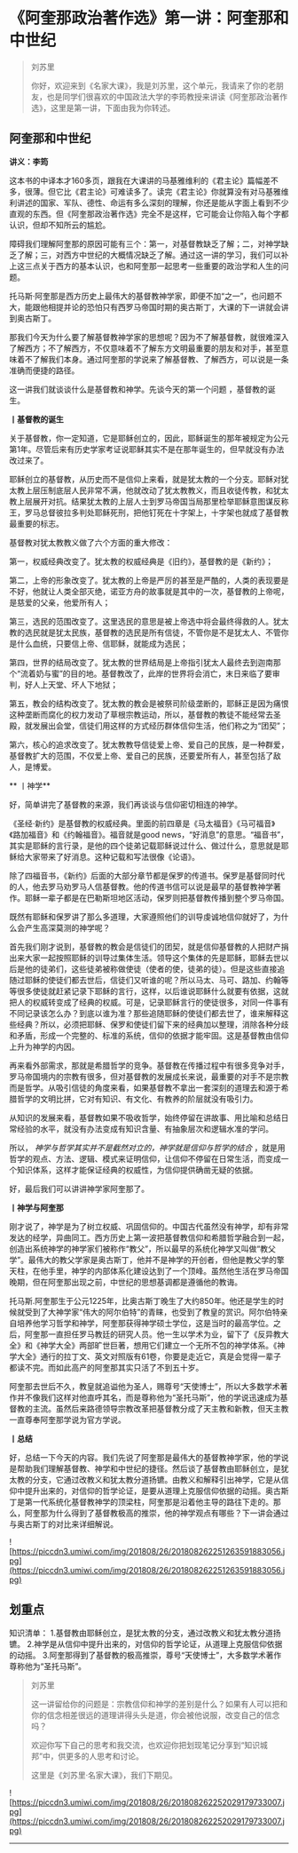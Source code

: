 # 《阿奎那政治著作选》第一讲：阿奎那和中世纪

> 刘苏里
> 
> 你好，欢迎来到《名家大课》，我是刘苏里，这个单元，我请来了你的老朋友，也是同学们很喜欢的中国政法大学的李筠教授来讲读《阿奎那政治著作选》，这里是第一讲，下面由我为你转述。

## 阿奎那和中世纪

 **讲义：李筠**

这本书的中译本才160多页，跟我在大课讲的马基雅维利的《君主论》篇幅差不多，很薄。但它比《君主论》可难读多了。读完《君主论》你就算没有对马基雅维利讲述的国家、军队、德性、命运有多么深刻的理解，你还是能从字面上看到不少直观的东西。但《阿奎那政治著作选》完全不是这样，它可能会让你陷入每个字都认识，但却不知所云的尴尬。

障碍我们理解阿奎那的原因可能有三个：第一，对基督教缺乏了解；二，对神学缺乏了解；三，对西方中世纪的大概情况缺乏了解。通过这一讲的学习，我们可以补上这三点关于西方的基本认识，也和阿奎那一起思考一些重要的政治学和人生的问题。

托马斯·阿奎那是西方历史上最伟大的基督教神学家，即便不加“之一”，也问题不大，能跟他相提并论的恐怕只有西罗马帝国时期的奥古斯丁，大课的下一讲就会讲到奥古斯丁。

那我们今天为什么要了解基督教神学家的思想呢？因为不了解基督教，就很难深入了解西方；不了解西方，不仅意味着不了解东方文明最重要的朋友和对手，甚至意味着不了解我们本身。通过阿奎那的学说来了解基督教、了解西方，可以说是一条准确而便捷的路径。

这一讲我们就谈谈什么是基督教和神学。先谈今天的第一个问题 ，基督教的诞生。

 **丨基督教的诞生**

关于基督教，你一定知道，它是耶稣创立的，因此，耶稣诞生的那年被规定为公元第1年。尽管后来有历史学家考证说耶稣其实不是在那年诞生的，但早就没有办法改过来了。

耶稣创立的基督教，从历史而不是信仰上来看，就是犹太教的一个分支。耶稣对犹太教上层压制底层人民非常不满，他就改动了犹太教教义，而且收徒传教，和犹太教上层展开对抗。结果犹太教的上层人士到罗马帝国当局那里检举耶稣意图谋反称王，罗马总督彼拉多判处耶稣死刑，把他钉死在十字架上，十字架也就成了基督教最重要的标志。

基督教对犹太教教义做了六个方面的重大修改：

第一，权威经典改变了。犹太教的权威经典是《旧约》，基督教的是《新约》；

第二，上帝的形象改变了。犹太教的上帝是严厉的甚至是严酷的，人类的表现要是不好，他就让人类全部灭绝，诺亚方舟的故事就是其中的一次，基督教的上帝呢，是慈爱的父亲，他爱所有人；

第三，选民的范围改变了。这里选民的意思是被上帝选中将会最终得救的人。犹太教的选民就是犹太民族，基督教的选民是所有信徒，不管你是不是犹太人、不管你是什么血统，只要信上帝、信耶稣，就能成为选民；

第四，世界的结局改变了。犹太教的世界结局是上帝指引犹太人最终去到迦南那个“流着奶与蜜”的目的地。基督教改了，此岸的世界将会消亡，末日来临了要审判，好人上天堂、坏人下地狱；

第五，教会的结构改变了。犹太教的教会是被祭司阶级垄断的，耶稣正是因为痛恨这种垄断而腐化的权力发动了草根宗教运动，所以，基督教的教徒不能经常去圣殿，就发展出会堂，信徒们用这样的方式经历群体信仰生活，他们称之为“团契”；

第六，核心的追求改变了。犹太教教导信徒爱上帝、爱自己的民族，是一种群爱，基督教扩大的范围，不仅爱上帝、爱自己的民族，还要爱所有人，甚至包括了敌人，是博爱。

 ** 丨神学**

好，简单讲完了基督教的来源，我们再谈谈与信仰密切相连的神学。

《圣经·新约》是基督教的权威经典。里面的前四章是《马太福音》《马可福音》《路加福音》和《约翰福音》。福音就是good news，“好消息”的意思。“福音书”，其实是耶稣的言行录，是他的四个徒弟记载耶稣说过什么、做过什么，意思就是耶稣给大家带来了好消息。这种记载和写法很像《论语》。

除了四福音书，《新约》后面的大部分章节都是保罗的传道书。保罗是基督同时代的人，他去罗马劝罗马人信基督教。他的传道书信可以说是最早的基督教神学著作。耶稣一辈子都是在巴勒斯坦地区活动，保罗则把基督教传播到整个罗马帝国。

既然有耶稣和保罗讲了那么多道理，大家遵照他们的训导虔诚地信仰就好了，为什么会产生高深莫测的神学呢？

首先我们刚才说到，基督教的教会是信徒们的团契，就是信仰基督教的人把财产捐出来大家一起按照耶稣的训导过集体生活。领导这个集体的先是耶稣，耶稣去世以后是他的徒弟们，这些徒弟被称做使徒（使者的使，徒弟的徒）。但是这些直接追随过耶稣的使徒们都去世后，信徒们又听谁的呢？所以马太、马可、路加、约翰等等很多使徒就赶紧记录下耶稣的言行，这样，以后谁说耶稣什么就要有依据，这就把人的权威转变成了经典的权威。可是，记录耶稣言行的使徒很多，对同一件事有不同记录该怎么办？到底以谁为准？那些追随耶稣的使徒们都去世了，谁来解释这些经典？所以，必须把耶稣、保罗和使徒们留下来的经典加以整理，消除各种分歧和矛盾，形成一个完整的、标准的系统，信仰的依据才能牢固。这是基督教由信仰上升为神学的内因。

再来看外部需求，那就是希腊哲学的竞争。基督教在传播过程中有很多竞争对手，罗马帝国境内的宗教有很多，但对基督教的发展成长来说，最重要的对手不是宗教而是哲学。从吸引信徒的角度来看，如果基督教不拿出一套深刻的道理去和源于希腊哲学的文明比拼，它对有知识、有文化、有教养的阶层就没有吸引力。

从知识的发展来看，基督教如果不吸收哲学，始终停留在讲故事、用比喻和总结日常经验的水平，就没有办法变成有知识含量、有抽象层次和逻辑水准的学问。

所以， *神学与哲学其实并不是截然对立的，神学就是信仰与哲学的结合* ，就是用哲学的观点、方法、逻辑、模式来证明信仰，让信仰不停留在日常生活，而变成一个知识体系，这样才能保证经典的权威性，为信仰提供确凿无疑的依据。

好，最后我们可以讲讲神学家阿奎那了。

 **丨神学与阿奎那**

刚才说了，神学是为了树立权威、巩固信仰的。中国古代虽然没有神学，却有非常发达的经学，异曲同工。西方历史上第一波把基督教信仰和希腊哲学融合到一起，创造出系统神学的神学家们被称作“教父”，所以最早的系统化神学又叫做“教父学”。最伟大的教父学家是奥古斯丁，他并不是神学的开创者，但他是教父学的擎天柱，在他手里，神学的内部体系化建设达到了一个顶峰。虽然他生活在罗马帝国晚期，但在阿奎那出现之前，中世纪的思想基调都是遵循他的教诲。

托马斯.阿奎那生于公元1225年，比奥古斯丁晚生了大约850年。他还是学生的时候就受到了大神学家“伟大的阿尔伯特”的青睐，也受到了教皇的赏识。阿尔伯特亲自培养他学习哲学和神学，阿奎那获得神学硕士学位，这是当时的最高学位。之后，阿奎那一直担任罗马教廷的研究人员。他一生以学术为业，留下了《反异教大全》和《神学大全》两部旷世巨著，想用它们建立一个无所不包的神学体系。《神学大全》通行的拉丁文、英文对照版有61卷，你要是走近它，真是会觉得一辈子都读不完。而如此高产的阿奎那其实只活了不到五十岁。

阿奎那去世后不久，教皇就追谥他为圣人，赐尊号“天使博士”，所以大多数学术著作并不像我们这样对他直呼其名，而是尊称他为“圣托马斯”，他的学说迅速成为基督教的主流。虽然后来路德领导宗教改革把基督教分成了天主教和新教，但天主教一直尊奉阿奎那学说为官方学说。

 **丨总结**

好，总结一下今天的内容。我们先说了阿奎那是最伟大的基督教神学家，他的学说是帮助我们理解基督教、神学和中世纪的捷径。然后谈了基督教由耶稣创立，是犹太教的分支，它通过改教义和犹太教分道扬镳。由教义和解释引出神学，它是从信仰中提升出来的，对信仰的哲学论证，是要从道理上克服信仰依据的动摇。奥古斯丁是第一代系统化基督教神学的顶梁柱，阿奎那是沿着他主导的路往下走的。那么，阿奎那为什么得到了基督教极高的推崇，他的神学观点有哪些？下一讲会通过与奥古斯丁的对比来详细解说。

![https://piccdn3.umiwi.com/img/201808/26/201808262251263591883056.jpg](https://piccdn3.umiwi.com/img/201808/26/201808262251263591883056.jpg)

## 划重点

知识清单：
1.基督教由耶稣创立，是犹太教的分支，通过改教义和犹太教分道扬镳。
2.神学是从信仰中提升出来的，对信仰的哲学论证，从道理上克服信仰依据的动摇。
3.阿奎那得到了基督教的极高推崇，尊号“天使博士”，大多数学术著作尊称他为“圣托马斯”。


> 刘苏里
> 
> 这一讲留给你的问题是：宗教信仰和神学的差别是什么？如果有人可以把和你的信念相差很远的道理讲得头头是道，你会被他说服，改变自己的信念吗？
> 
> 欢迎你写下自己的思考和我交流，也欢迎你把划现笔记分享到“知识城邦”中，供更多的人思考和讨论。
> 
> 这里是《刘苏里·名家大课》，我们下期见。

![https://piccdn3.umiwi.com/img/201808/26/201808262252029179733007.jpg](https://piccdn3.umiwi.com/img/201808/26/201808262252029179733007.jpg)

---
